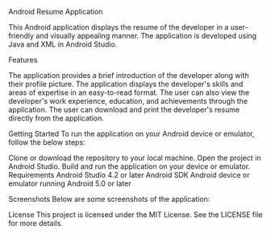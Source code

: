Android Resume Application


This Android application displays the resume of the developer in a user-friendly and visually appealing manner. The application is developed using Java and XML in Android Studio.

Features


The application provides a brief introduction of the developer along with their profile picture.
The application displays the developer's skills and areas of expertise in an easy-to-read format.
The user can also view the developer's work experience, education, and achievements through the application.
The user can download and print the developer's resume directly from the application.


Getting Started
To run the application on your Android device or emulator, follow the below steps:

Clone or download the repository to your local machine.
Open the project in Android Studio.
Build and run the application on your device or emulator.
Requirements
Android Studio 4.2 or later
Android SDK
Android device or emulator running Android 5.0 or later

Screenshots
Below are some screenshots of the application:


License
This project is licensed under the MIT License. See the LICENSE file for more details.

